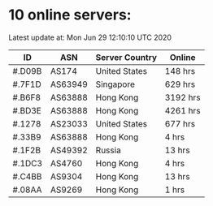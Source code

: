 # 10 online servers:

Latest update at: Mon Jun 29 12:10:10 UTC 2020

| ID | ASN | Server Country | Online |
| -- | --- | -------------- | ------ |
| #.D09B | AS174 | United States | 148 hrs |
| #.7F1D | AS63949 | Singapore | 629 hrs |
| #.B6F8 | AS63888 | Hong Kong | 3192 hrs |
| #.BD3E | AS63888 | Hong Kong | 4261 hrs |
| #.1278 | AS23033 | United States | 677 hrs |
| #.33B9 | AS63888 | Hong Kong | 4 hrs |
| #.1F2B | AS49392 | Russia | 13 hrs |
| #.1DC3 | AS4760 | Hong Kong | 4 hrs |
| #.C4BB | AS9304 | Hong Kong | 13 hrs |
| #.08AA | AS9269 | Hong Kong | 1 hrs |


